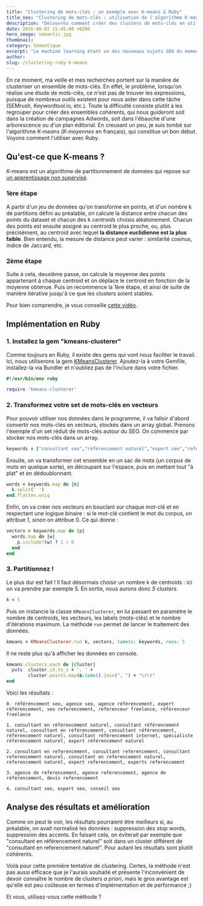 ```yaml
---
title: "Clustering de mots-clés : un exemple avec K-means & Ruby"
title_seo: "Clustering de mots-clés : utilisation de l'algorithme K-means"
description: "Découvrez comment créer des clusters de mots-clés en utilisant l'algorithme K-means couplé à quelques lignes de Ruby !"
date: 2016-06-02 15:45:00 +0200
hero_image: semantic.jpg
thumbnail:
category: Sémantique
excerpt: "Le machine learning étant un des nouveaux sujets SEO du moment, j'ai récemment commencé à approfondir le sujet et à mettre les mains dans le cambouis, dans le cadre d'une problématique bien précise : la catégorisation de mots-clés."
author:
slug: /clustering-ruby-k-means
---
```


En ce moment, ma veille et mes recherches portent sur la manière de clusteriser un ensemble de mots-clés. En effet, le problème, lorsqu'on réalise une étude de mots-clés, ce n'est pas de trouver les expressions, puisque de nombreux outils existent pour nous aider dans cette tâche (SEMrush, Keywordtool.io, etc.). Toute la difficulté consiste plutôt à les regrouper pour créer des ensembles cohérents, qui nous guideront soit dans la création de campagnes Adwords, soit dans l'ébauche d'une arborescence ou d'un plan éditorial. En creusant un peu, je suis tombé sur l'algorithme *K-means* (*K-moyennes* en français), qui constitue un bon début. Voyons comment l'utiliser avec Ruby.

## Qu'est-ce que K-means ?

K-means est un algorithme de partitionnement de données qui repose sur [un apprentissage non supervisé](https://fr.wikipedia.org/wiki/Apprentissage_non_supervis%C3%A9).

### 1ère étape
A partir d'un jeu de données qu'on transforme en points, et d'un nombre k de partitions défini au préalable, on calcule la distance entre chacun des points du dataset et chacun des k *centroids* choisis aléatoirement. Chacun des points est ensuite assigné au centroid le plus proche, ou, plus précisément, au centroid avec lequel **la distance euclidienne est la plus faible**. Bien entendu, la mesure de distance peut varier : similarité cosinus, indice de Jaccard, etc.

### 2ème étape
Suite à cela, deuxième passe, on calcule la moyenne des points appartenant à chaque centroid et on déplace le centroid en fonction de la moyenne obtenue.
Puis on recommence la 1ère étape, et ainsi de suite de manière itérative jusqu'à ce que les clusters soient stables.

Pour bien comprendre, je vous conseille [cette vidéo](https://www.youtube.com/watch?v=_aWzGGNrcic).


## Implémentation en Ruby
### 1. Installez la gem "kmeans-clusterer"

Comme toujours en Ruby, il existe des gems qui vont nous faciliter le travail. Ici, nous utiliserons la gem [KMeansClusterer](https://github.com/gbuesing/kmeans-clusterer).
Ajoutez-la à votre Gemfile, installez-la via Bundler et n'oubliez pas de l'inclure dans votre fichier.

``` ruby
#!/usr/bin/env ruby

require 'kmeans-clusterer'
```

### 2. Transformez votre set de mots-clés en vecteurs

Pour pouvoir utiliser nos données dans le programme, il va falloir d'abord convertir nos mots-clés en vecteurs, stockés dans un array global.
Prenons l'exemple d'un set réduit de mots-clés autour du SEO. On commence par stocker nos mots-clés dans un array.

``` ruby
keywords = ["consultant seo","référencement naturel","expert seo","referencement naturel","consultant referencement","consultant référencement","agence de référencement","agence seo","consultant en référencement","expert referencement","agence référencement","consultant référencement naturel","agence referencement","consultant en referencement","agence de referencement","référencement seo","experts referencement","référenceur freelance","consultant référencement internet","expert référencement","consultant referencement naturel","consultant en référencement naturel","conseil seo","referenceur freelance","spécialiste référencement naturel","search engine optimization for dummies","seo referencement","consultant en referencement naturel","devis referencement","top seo company","expert référencement naturel"]
```

Ensuite, on va transformer cet ensemble en un sac de mots (un corpus de mots en quelque sorte), en découpant sur l'espace, puis en mettant tout "à plat" et en dédoublonnant.

``` ruby
words = keywords.map do |k|
  k.split(' ')
end.flatten.uniq
```

Enfin, on va créer nos vecteurs en bouclant sur chaque mot-clé et en respectant une logique binaire : si le mot-clé contient le mot du corpus, on attribue 1, sinon on attribue 0.
Ce qui donne :

``` ruby
vectors = keywords.map do |p|
  words.map do |w|
    p.include?(w) ? 1 : 0
  end
end
```

### 3. Partitionnez !

Le plus dur est fait ! Il faut désormais choisir un nombre k de centroids : ici on va prendre par exemple 5. En sortie, nous aurons donc *5 clusters*.

``` ruby
k = 5
```

Puis on instancie la classe `KMeansClusterer`, en lui passant en paramètre le nombre de centroids, les vecteurs, les labels (mots-clés) et le nombre d'itérations maximum. La méthode `run` permet de lancer le traitement des données.

``` ruby
kmeans = KMeansClusterer.run k, vectors, labels: keywords, runs: 5
```

Il ne reste plus qu'à afficher les données en console.

``` ruby
kmeans.clusters.each do |cluster|
  puts  cluster.id.to_s + '. ' +
        cluster.points.map(&:label).join(", ") + "\r\t"
end
```

Voici les résultats :

``` console
0. référencement seo, agence seo, agence référencement, expert référencement, seo referencement, referenceur freelance, référenceur freelance

1. consultant en référencement naturel, consultant référencement naturel, consultant en référencement, consultant référencement, référencement naturel, consultant référencement internet, spécialiste référencement naturel, expert référencement naturel

2. consultant en referencement, consultant referencement, consultant referencement naturel, consultant en referencement naturel, referencement naturel, expert referencement, experts referencement

3. agence de referencement, agence referencement, agence de référencement, devis referencement

4. consultant seo, expert seo, conseil seo
```

## Analyse des résultats et amélioration

Comme on peut le voir, les résultats pourraient être meilleurs si, au préalable, on avait normalisé les données : suppression des stop words, suppression des accents. En faisant cela, on éviterait par exemple que "consultant en référencement naturel" soit dans un cluster différent de "consultant en referencement naturel".
Pour autant les résultats sont plutôt cohérents.

Voilà pour cette première tentative de clustering. Certes, la méthode n'est pas aussi efficace que je l'aurais souhaité et présente l'inconvénient de devoir connaître le nombre de clusters *a priori*, mais le gros avantage est qu'elle est peu coûteuse en termes d'implémentation et de performance ;)

Et vous, utilisez-vous cette méthode ?
